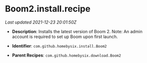 # Boom2.install.recipe

_Last updated 2021-12-23 20:01:50Z_

- **Description**: Installs the latest version of Boom 2. Note: An admin account is required to set up Boom upon first launch.

- **Identifier**: `com.github.homebysix.install.Boom2`

- **Parent Recipes**: `com.github.homebysix.download.Boom2`
